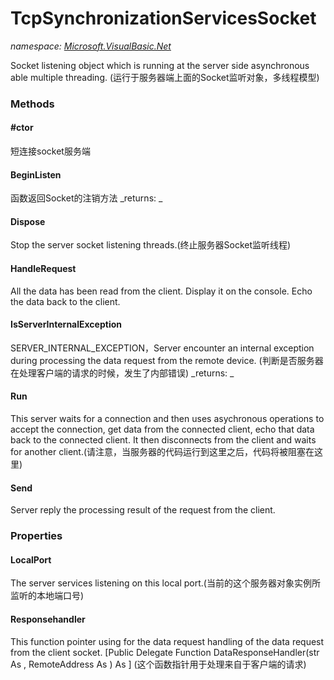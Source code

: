 ﻿
# TcpSynchronizationServicesSocket
_namespace: [Microsoft.VisualBasic.Net](N-Microsoft.VisualBasic.Net.md)_

Socket listening object which is running at the server side asynchronous able multiple threading.
 (运行于服务器端上面的Socket监听对象，多线程模型)

### Methods

#### #ctor
短连接socket服务端
#### BeginListen
函数返回Socket的注销方法
_returns: _
#### Dispose
Stop the server socket listening threads.(终止服务器Socket监听线程)
#### HandleRequest
All the data has been read from the client. Display it on the console.
 Echo the data back to the client.
#### IsServerInternalException
SERVER_INTERNAL_EXCEPTION，Server encounter an internal exception during processing
 the data request from the remote device.
 (判断是否服务器在处理客户端的请求的时候，发生了内部错误)
_returns: _
#### Run
This server waits for a connection and then uses asychronous operations to
 accept the connection, get data from the connected client,
 echo that data back to the connected client.
 It then disconnects from the client and waits for another client.(请注意，当服务器的代码运行到这里之后，代码将被阻塞在这里)
#### Send
Server reply the processing result of the request from the client.


### Properties

#### LocalPort
The server services listening on this local port.(当前的这个服务器对象实例所监听的本地端口号)
#### Responsehandler
This function pointer using for the data request handling of the data request from the client socket. 
 [Public Delegate Function DataResponseHandler(str As , RemoteAddress As ) As ]
 (这个函数指针用于处理来自于客户端的请求)

